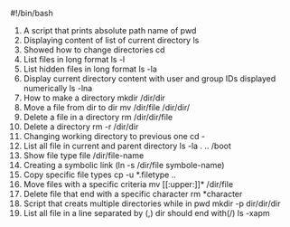 #!/bin/bash
1. A script that prints absolute path name of pwd
2. Displaying content of list of current directory ls
3. Showed how to change directories cd
4. List files in long format ls -l
5. List hidden files in long format ls -la
6. Display current directory content with user and group IDs displayed numerically ls -lna
7. How to make a directory mkdir /dir/dir
8. Move a file from dir to dir mv /dir/file /dir/dir/
9. Delete a file in a directory rm /dir/dir/file
10. Delete a directory rm -r /dir/dir
11. Changing working directory to previous one cd -
12. List all file in current and parent directory ls -la . .. /boot
13. Show file type file /dir/file-name
14. Creating a symbolic link (ln -s /dir/file symbole-name)
15. Copy specific file types cp -u *.filetype ..
16. Move files with a specific criteria mv [[:upper:]]* /dir/file
17. Delete file that end with a specific character rm *character
18. Script that creats multiple directories while in pwd mkdir -p dir/dir/dir
19. List all file in a line separated by (,) dir should end with(/) ls -xapm

